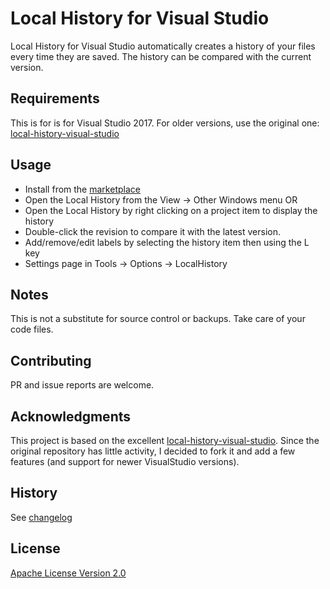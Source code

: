 
Local History for Visual Studio
===========================

Local History for Visual Studio automatically creates a history of your files every time they are saved. The history can be compared with the current version.


Requirements
----------------------------------------------
This is for is for Visual Studio 2017. For older versions, use the original one: [local-history-visual-studio](https://github.com/curzona/local-history-visual-studio)


Usage
----------------------------------------------
- Install from the [marketplace](https://marketplace.visualstudio.com/items?itemName=lostalloy.LocalHistory-for-Visual-Studio#overview)
- Open the Local History from the View -> Other Windows menu OR
- Open the Local History by right clicking on a project item to display the history
- Double-click the revision to compare it with the latest version.
- Add/remove/edit labels by selecting the history item then using the L key
- Settings page in Tools -> Options -> LocalHistory


Notes
----------------------------------------------
This is not a substitute for source control or backups. Take care of your code files.


Contributing
----------------------------------------------
PR and issue reports are welcome.


Acknowledgments
----------------------------------------------
This project is based on the excellent [local-history-visual-studio](https://github.com/curzona/local-history-visual-studio).
Since the original repository has little activity, I decided to fork it and add a few features (and support for newer VisualStudio versions).


History
----------------------------------------------
See [changelog](LocalHistory/CHANGELOG.MD)


License
----------------------------------------------
[Apache License Version 2.0](LocalHistory/License.txt)